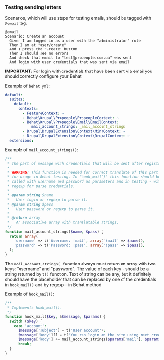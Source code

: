 ### Testing sending letters

Scenarios, which will use steps for testing emails, should be tagged with `@email` tag.

```gherkin
@email
Scenario: Create an account
  Given I am logged in as a user with the "administrator" role
  Then I am at "user/create"
  And I press the "Create" button
  Then I should see no errors
  And check that email to "test@propeople.com.ua" was sent
  And login with user credentials that was sent via email
```

**IMPORTANT**: For login with credentials that have been sent via email you should correctly configure your Behat.

Example of `behat.yml`:
```yml
default:
  suites:
    default:
      contexts:
        - FeatureContext: ~
        - Behat\Drupal\Propeople\PropeopleContext: ~
        - Behat\Drupal\Propeople\Email\EmailContext:
            mail_account_strings: _mail_account_strings
        - Drupal\DrupalExtension\Context\MinkContext: ~
        - Drupal\DrupalExtension\Context\DrupalContext: ~
  extensions:
```

Example of `mail_account_strings()`:
```php
/**
 * The part of message with credentials that will be sent after registration.
 *
 * WARNING! This function is needed for correct translate of this part and
 * for usage in Behat testing. In "hook_mail()" this function should be
 * called with username and password as parameters and in testing - with
 * regexp for parse credentials.
 *
 * @param string $name
 *   User login or regexp to parse it.
 * @param string $pass
 *   User password or regexp to parse it.
 *
 * @return array
 *   An associative array with translatable strings.
 */
function mail_account_strings($name, $pass) {
  return array(
    'username' => t('Username: !mail', array('!mail' => $name)),
    'password' => t('Password: !pass', array('!pass' => $pass)),
  );
}
```

The `mail_account_strings()` function always must return an array with two keys: "username" and "password". The value of each key - should be a string returned by `t()` function. Text of string can be any, but it definitely should have the placeholder that can be replaced by one of the credentials in `hook_mail()` and by regexp - in Behat method.

Example of `hook_mail()`:
```php
/**
 * Implements hook_mail().
 */
function hook_mail($key, &$message, $params) {
  switch ($key) {
    case 'account':
      $message['subject'] = t('User account');
      $message['body'][] = t('You can login on the site using next credentials:');
      $message['body'] += mail_account_strings($params['mail'], $params['pass']);
      break;
  }
}
```

